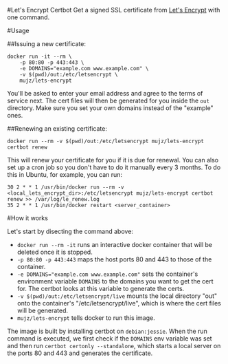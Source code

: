 #Let's Encrypt Certbot
Get a signed SSL certificate from [Let's Encrypt](https://letsencrypt.org) with one command.

#Usage

##Issuing a new certificate:

```shell
docker run -it --rm \
	-p 80:80 -p 443:443 \
	-e DOMAINS="example.com www.example.com" \
	-v $(pwd)/out:/etc/letsencrypt \
	mujz/lets-encrypt
```

You'll be asked to enter your email address and agree to the terms of service next. The cert files will then be generated for you inside the `out` directory. Make sure you set your own domains instead of the "example" ones. 

##Renewing an existing certificate:

```shell
docker run --rm -v $(pwd)/out:/etc/letsencrypt mujz/lets-encrypt certbot renew
```

This will renew your certificate for you if it is due for renewal.
You can also set up a cron job so you don't have to do it manually every 3 months. To do this in Ubuntu, for example, you can run:

```
30 2 * * 1 /usr/bin/docker run --rm -v <local_lets_encrypt_dir>:/etc/letsencrypt mujz/lets-encrypt certbot renew >> /var/log/le_renew.log
35 2 * * 1 /usr/bin/docker restart <server_container>
```

#How it works

Let's start by disecting the command above:

- `docker run --rm -it` runs an interactive docker container that will be deleted once it is stopped.
- `-p 80:80 -p 443:443` maps the host ports 80 and 443 to those of the container.
- `-e DOMAINS="example.com www.example.com"` sets the container's environment variable `DOMAINS` to the domains you want to get the cert for. The certbot looks at this variable to generate the certs.
- `-v $(pwd)/out:/etc/letsencrypt/live` mounts the local directory "out" onto the container's "/etc/letsencrypt/live", which is where the cert files will be generated.
- `mujz/lets-encrypt` tells docker to run this image.

The image is built by installing certbot on `debian:jessie`. When the run command is executed, we first check if the `DOMAINS` env variable was set and then run `certbot certonly --standalone`, which starts a local server on the ports 80 and 443 and generates the certificate.


